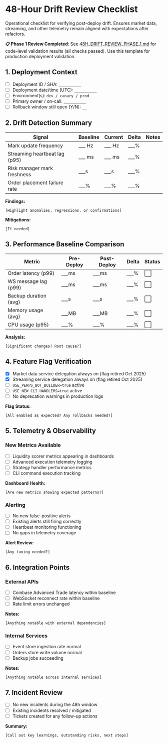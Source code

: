 # 48-Hour Drift Review Checklist

Operational checklist for verifying post-deploy drift. Ensures market data, streaming, and other telemetry remain aligned with expectations after refactors.

**📋 Phase 1 Review Completed**: See [48H_DRIFT_REVIEW_PHASE_1.md](./48H_DRIFT_REVIEW_PHASE_1.md) for code-level validation results (all checks passed). Use this template for production deployment validation.

## 1. Deployment Context

- [ ] Deployment ID / SHA: `__________`
- [ ] Deployment date/time (UTC): `__________`
- [ ] Environment(s): `dev / canary / prod`
- [ ] Primary owner / on-call: `__________`
- [ ] Rollback window still open (Y/N): `__`

## 2. Drift Detection Summary

| Signal | Baseline | Current | Delta | Notes |
|--------|----------|---------|-------|-------|
| Mark update frequency | ___ Hz | ___ Hz | ___% | |
| Streaming heartbeat lag (p95) | ___ ms | ___ ms | ___% | |
| Risk manager mark freshness | ___s | ___s | ___% | |
| Order placement failure rate | ___% | ___% | ___% | |

**Findings:**
```
[Highlight anomalies, regressions, or confirmations]
```

**Mitigations:**
```
[If needed]
```

## 3. Performance Baseline Comparison

| Metric | Pre-Deploy | Post-Deploy | Delta | Status |
|--------|------------|-------------|-------|--------|
| Order latency (p99) | ___ms | ___ms | ___% | ⬜ |
| WS message lag (p99) | ___ms | ___ms | ___% | ⬜ |
| Backup duration (avg) | ___s | ___s | ___% | ⬜ |
| Memory usage (avg) | ___MB | ___MB | ___% | ⬜ |
| CPU usage (p95) | ___% | ___% | ___% | ⬜ |

**Analysis:**
```
[Significant changes? Root cause?]
```

## 4. Feature Flag Verification

- [x] Market data service delegation always on (flag retired Oct 2025)
- [x] Streaming service delegation always on (flag retired Oct 2025)
- [ ] `USE_PERPS_BOT_BUILDER=true` active
- [ ] `USE_NEW_CLI_HANDLERS=true` active
- [ ] No deprecation warnings in production logs

**Flag Status:**
```
[All enabled as expected? Any rollbacks needed?]
```

## 5. Telemetry & Observability

### New Metrics Available
- [ ] Liquidity scorer metrics appearing in dashboards
- [ ] Advanced execution telemetry logging
- [ ] Strategy handler performance metrics
- [ ] CLI command execution tracking

**Dashboard Health:**
```
[Are new metrics showing expected patterns?]
```

### Alerting
- [ ] No new false-positive alerts
- [ ] Existing alerts still firing correctly
- [ ] Heartbeat monitoring functioning
- [ ] No gaps in telemetry coverage

**Alert Review:**
```
[Any tuning needed?]
```

## 6. Integration Points

### External APIs
- [ ] Coinbase Advanced Trade latency within baseline
- [ ] WebSocket reconnect rate within baseline
- [ ] Rate limit errors unchanged

**Notes:**
```
[Anything notable with external dependencies]
```

### Internal Services
- [ ] Event store ingestion rate normal
- [ ] Orders store write volume normal
- [ ] Backup jobs succeeding

**Notes:**
```
[Anything notable across internal services]
```

## 7. Incident Review

- [ ] No new incidents during the 48h window
- [ ] Existing incidents resolved / mitigated
- [ ] Tickets created for any follow-up actions

**Summary:**
```
[Call out key learnings, outstanding risks, next steps]
```
